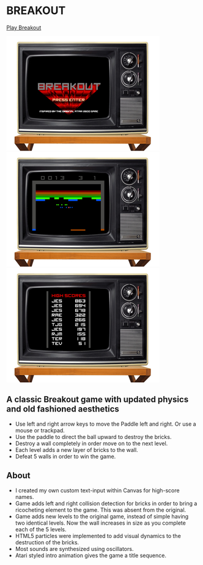 # BREAKOUT

<a href="http://break-out.herokuapp.com">Play Breakout</a>

<img src="img/breakout.jpg" /><img src="img/breakout2.jpg" /><img src="img/breakout3.jpg" />

## A classic Breakout game with updated physics and old fashioned aesthetics

- Use left and right arrow keys to move the Paddle left and right. Or use a mouse or trackpad.
- Use the paddle to direct the ball upward to destroy the bricks.
- Destroy a wall completely in order move on to the next level.
- Each level adds a new layer of bricks to the wall.
- Defeat 5 walls in order to win the game.

## About

- I created my own custom text-input within Canvas for high-score names.  
- Game adds left and right collision detection for bricks in order to bring a ricocheting element to the game. This was absent from the original.
- Game adds new levels to the original game, instead of simple having two identical levels. Now the wall increases in size as you complete each of the 5 levels.
- HTML5 particles were implemented to add visual dynamics to the destruction of the bricks.
- Most sounds are synthesized using oscillators.
- Atari styled intro animation gives the game a title sequence.
